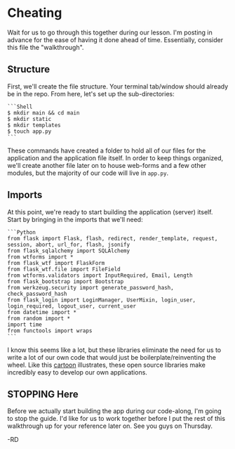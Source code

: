 # Cheating
Wait for us to go through this together during our lesson. I'm posting in advance for the ease of having it done ahead of time. Essentially, consider this file the "walkthrough".

## Structure
First, we'll create the file structure. Your terminal tab/window should already be in the repo. From here, let's set up the sub-directories:

    ```Shell
    $ mkdir main && cd main
    $ mkdir static
    $ mkdir templates
    $ touch app.py
    ```
These commands have created a folder to hold all of our files for the application and the application file itself. In order to keep things organized, we'll create another file later on to house web-forms and a few other modules, but the majority of our code will live in `app.py`.

## Imports
At this point, we're ready to start building the application (server) itself. Start by bringing in the imports that we'll need:

    ```Python
    from flask import Flask, flash, redirect, render_template, request, session, abort, url_for, flash, jsonify
    from flask_sqlalchemy import SQLAlchemy
    from wtforms import *
    from flask_wtf import FlaskForm
    from flask_wtf.file import FileField
    from wtforms.validators import InputRequired, Email, Length
    from flask_bootstrap import Bootstrap
    from werkzeug.security import generate_password_hash, check_password_hash
    from flask_login import LoginManager, UserMixin, login_user, login_required, logout_user, current_user
    from datetime import *
    from random import *
    import time
    from functools import wraps
    ```

I know this seems like a lot, but these libraries eliminate the need for us to write a lot of our own code that would just be boilerplate/reinventing the wheel. Like this [cartoon](https://plus.google.com/114528699166048052030/posts/QnTABxy8rrw) illustrates, these open source libraries make incredibly easy to develop our own applications.

## STOPPING Here
Before we actually start building the app during our code-along, I'm going to stop the guide. I'd like for us to work together before I put the rest of this walkthrough up for your reference later on. See you guys on Thursday.

-RD
